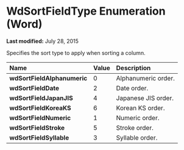 
# WdSortFieldType Enumeration (Word)

 **Last modified:** July 28, 2015

Specifies the sort type to apply when sorting a column.


|**Name**|**Value**|**Description**|
|:-----|:-----|:-----|
| **wdSortFieldAlphanumeric**|0|Alphanumeric order.|
| **wdSortFieldDate**|2|Date order.|
| **wdSortFieldJapanJIS**|4|Japanese JIS order.|
| **wdSortFieldKoreaKS**|6|Korean KS order.|
| **wdSortFieldNumeric**|1|Numeric order.|
| **wdSortFieldStroke**|5|Stroke order.|
| **wdSortFieldSyllable**|3|Syllable order.|
